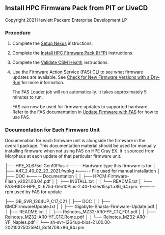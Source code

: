 

## Install HPC Firmware Pack from PIT or LiveCD

Copyright 2021 Hewlett Packard Enterprise Development LP

### Procedure

1. Complete the [Setup Nexus](../../install/install_csm_services.md#setup-nexus) instructions.

2. Complete the [Install HPC Firmware Pack (HFP)](Install_HPC_Firmware_Pack.md#install-hpc-firmware-pack-hfp) instructions.

3. Complete the [Validate CSM Health](../validate_csm_health.md#validate-csm-health) instructions.

4. Use the Firmware Action Service (FAS) CLI to see what firmware updates are available. See [Check for New Firmware Versions with a Dry-Run](FAS_Admin_Procedures.md#check-for-new-firmware-versions-with-a-dry-run) for more information.

    The FAS Loader job will run automatically. It takes approximately 5 minutes to run.

    FAS can now be used for firmware updates to supported hardware. Refer to the FAS documentation in [Update Firmware with FAS](Update_Firmware_with_FAS.md#update-firmware-with-fas) for how to use FAS.

### Documentation for Each Firmware Unit

Documenation for each firmware unit is alongside the firmware in the overall package. 
This documentation material should be used for manually installing firmware when not using FAS on HPE Cray EX. It it sourced from Morpheus at each update of that particular firmware unit.

├── HPE_XL675d-Gen10Plus                                               <----- Hardware type this firmware is for
│ ├── A47_2.40_02_23_2021.fwpkg                                       <----- File used for manual installation
│ ├── DOC                                                             <----- Documentation
│ │ ├── HPCM-Firmware-Flash_v2021.03.04.pdf
│ │ ├── INSTALL.txt
│ │ └── README.txt
│ └── FAS-BIOS-HPE_XL675d-Gen10Plus-2.40-1-sles15sp1.x86_64.rpm.      <----- rpm used by FAS for update

├── GB_SVR_1264UP_C17_C21
│ ├── DOC
│ │ ├── BMCFirmwareUpdate.txt
│ │ ├── Gigabyte-Shasta-Firmware-Update.pdf
│ │ ├── README.txt
│ │ ├── Relnotes_MZ32-AR0-YF_C17_F01.pdf
│ │ ├── Relnotes_MZ32-AR0-YF_C17_Rome.pdf
│ │ └── Relnotes_MZ32-AR0-YF_Naples.pdf
│ └── sh-svr-1264up-bios-21.00.00-20210325025941_8df4708.x86_64.rpm


